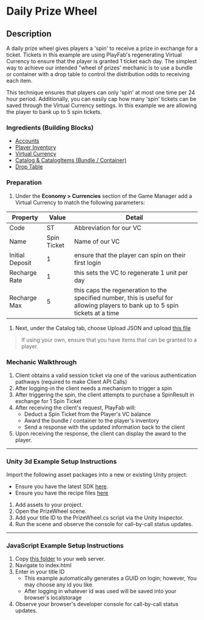 # Daily Prize Wheel

## Description

A daily prize wheel gives players a 'spin' to receive a prize in exchange for a ticket. Tickets in this example are using PlayFab's regenerating Virtual Currency to ensure that the player is granted 1 ticket each day. The simplest way to achieve our intended "wheel of prizes' mechanic is to use a bundle or container with a drop table to control the distribution odds to receiving each item.

This technique ensures that players can only 'spin' at most one time per 24 hour period. Additionally, you can easily cap how many 'spin' tickets can be saved through the Virtual Currency settings. In this example we are allowing the player to bank up to 5 spin tickets.

### Ingredients (Building Blocks)

* [Accounts](https://api.playfab.com/docs/building-blocks#Accounts)
* [Player Inventory](https://api.playfab.com/docs/building-blocks#Player_Inventory)
* [Virtual Currency](https://api.playfab.com/docs/building-blocks#Virtual_Currency)
* [Catalog & CatalogItems (Bundle / Container)](https://api.playfab.com/docs/building-blocks#Catalog)
* [Drop Table](https://api.playfab.com/docs/building-blocks#Drop_Table)

### Preparation

1. Under the **Economy &gt; Currencies** section of the Game Manager add a Virtual Currency to match the following parameters:

  | Property | Value | Detail
  | --- | --- | --- |
  | Code | ST | Abbreviation for our VC |
  | Name | Spin Ticket | Name of our VC |
  | Initial Deposit | 1 | ensure that the player can spin on their first login |
  | Recharge Rate | 1 | this sets the VC to regenerate 1 unit per day |
  | Recharge Max | 5 | this caps the regeneration to the specified number, this is useful for allowing players to bank up to 5 spin tickets at a time |

1. Next, under the Catalog tab, choose Upload JSON and upload [this file](PlayFab-JSON/Catalog.json)

> If using your own, ensure that you have items that can be granted to a player.

### Mechanic Walkthrough

1. Client obtains a valid session ticket via one of the various authentication pathways (required to make Client API Calls)
1. After logging-in the client needs a mechanism to trigger a spin
1. After triggering the spin, the client attempts to purchase a SpinResult in exchange for 1 Spin Ticket
1. After receiving the client's request, PlayFab will:
    * Deduct a Spin Ticket from the Player's VC balance  
    * Award the bundle / container to the player's inventory
    * Send a response with the updated information back to the client
1. Upon receiving the response, the client can display the award to the player.

----

### Unity 3d Example Setup Instructions

Import the following asset packages into a new or existing Unity project:

* Ensure you have the latest SDK [here](https://github.com/PlayFab/UnitySDK/raw/versioned/Packages/UnitySDK.unitypackage).
* Ensure you have the recipe files [here](https://github.com/PlayFab/PlayFab-Samples/raw/master/Recipes/PrizeWheel/Example-Unity3d/PrizeWheelRecipe.unitypackage)
  
1. Add assets to your project.
1. Open the PrizeWheel scene.
1. Add your title ID to the PrizeWheel.cs script via the Unity Inspector.
1. Run the scene and observe the console for call-by-call status updates.

----

### JavaScript Example Setup Instructions

1. Copy [this folder](/Recipes/SimpleCrossPromotion/Example-JavaScript) to your web server.
1. Navigate to index.html  
1. Enter in your title ID
    * This example automatically generates a GUID on login; however, You may choose any id you like.
    * After logging in whatever id was used will be saved into your browser's localstorage
1. Observe your browser's developer console for call-by-call status updates.
